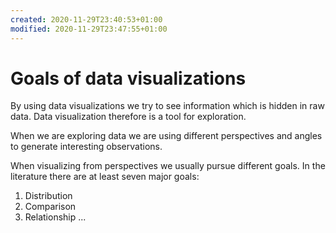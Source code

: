```yaml
---
created: 2020-11-29T23:40:53+01:00
modified: 2020-11-29T23:47:55+01:00
---
```


# Goals of data visualizations

By using data visualizations we try to see information which is hidden in raw data. Data visualization therefore is a tool for exploration. 

When we are exploring data we are using different perspectives and angles to generate interesting observations.

When visualizing from perspectives we usually pursue different goals. In the literature there are at least seven major goals:

1. Distribution
2. Comparison
3. Relationship
...